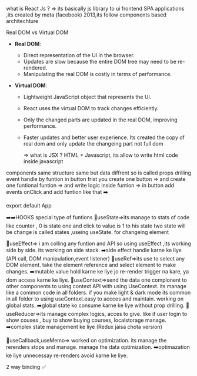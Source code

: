 what is React Js ?
=> its basically js library to ui frontend SPA applications ,its created by meta (facebook) 2013,its follow components based architechture

Real DOM vs Virtual DOM

- **Real DOM**:

  - Direct representation of the UI in the browser.
  - Updates are slow because the entire DOM tree may need to be re-rendered.
  - Manipulating the real DOM is costly in terms of performance.

- **Virtual DOM**:

  - Lightweight JavaScript object that represents the UI.
  - React uses the virtual DOM to track changes efficiently.
  - Only the changed parts are updated in the real DOM, improving performance.
  - Faster updates and better user experience.
    Its created the copy of real dom and only update the changeing part not full dom

    => what is JSX ?
    HTML + Javascript, its allow to write html code inside javascript

components same structure same but data diffrent so is called props drilling
event handle by funtion in button
frist you create one button => and create one funtional funtion => and write logic inside funtion => in button add events onClick and add funtion
like that ➡️
<!-- import React from 'react'

const App = () => {
const btnClick=()=>{
alert("Button Clicked")
}
return (
<div>
<h1>Hello, Ayush</h1>
<button onClick={btnClick }>Click to Change</button>
</div>
)
} -->

export default App

➡️➡️HOOKS
special type of funtions
🎯useState=>its manage to stats of code like counter , 0 is state one and click to value is 1 to his state two state will be change is called states ,useing useState.
for changeing element

🎯useEffect=> i am colling any funtion and API so using useEffect ,its working side by side. its working on side stack.
➡️side effect handle karne ke liye (API call, DOM manipulation,event listener)
🎯useRef=>its use to select any DOM element. take the element reference and select element to make changes.
➡️mutable value hold karne ke liye jo re-render trigger na kare, ya dom access karne ke liye.
🎯useContext=>send the data one complonent to other components to using context API with using UseContext. its manage like a common code in all folders. if you make light & dark mode its common in all folder to using useContext.easy to accces and maintain. working on global stats.
➡️global state ko consume karne ke liye without prop drilling.
🎯useReducer=>its manage complex logics, acces to give. like if user login to show couses , buy to show buying courses, localstorage manage.
➡️complex state management ke liye
(Redux jaisa chota version)

🎯useCallback,useMemo=> worked on optimization. its manage the rerenders stops and manage. manage the data optimization.
➡️optimazation ke liye unnecessay re-renders avoid karne ke liye.


2 way binding ✅